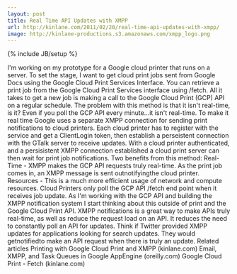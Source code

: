 ```yaml
---
layout: post
title: Real Time API Updates with XMPP
url: http://kinlane.com/2011/02/20/real-time-api-updates-with-xmpp/
image: http://kinlane-productions.s3.amazonaws.com/xmpp_logo.png
---
```

{% include JB/setup %}
<p>
     I'm working on my prototype for a Google cloud printer that runs on a server. To set the stage, I want to get cloud print jobs sent from Google Docs using the Google Cloud Print Services Interface. You can retrieve a print job from the Google Cloud Print Services interface using /fetch. All it takes to get a new job is making a call to the Google Cloud Print (GCP) API on a regular schedule. The problem with this method is that it isn't real-time, is it? Even if you poll the GCP API every minute...it isn't real-time. To make it real time Google uses a separate XMPP connection for sending print notifications to cloud printers. Each cloud printer has to register with the service and get a ClientLogin token, then establish a perseistent connection with the GTalk server to receive updates. With a cloud printer authenticated, and a persisistent XMPP connection established a cloud print server can then wait for print job notifications. Two benefits from this method: Real-Time - XMPP makes the GCP API requests truly real-time. As the print job comes in, an XMPP message is sent outnotifyingthe cloud printer. Resources - This is a much more efficient usage of network and compute resources. Cloud Printers only poll the GCP API /fetch end point when it receives job update. As I'm working with the GCP API and building the XMPP notification system I start thinking about this outside of print and the Google Cloud Print API. XMPP notifications is a great way to make APIs truly real-time, as well as reduce the request load on an API. It reduces the need to constantly poll an API for updates. Think if Twitter provided XMPP updates for applications looking for search updates. They would getnotifiedto make an API request when there is truly an update. Related articles Printing with Google Cloud Print and XMPP (kinlane.com) Email, XMPP, and Task Queues in Google AppEngine (oreilly.com) Google Cloud Print - Fetch (kinlane.com)
</p>